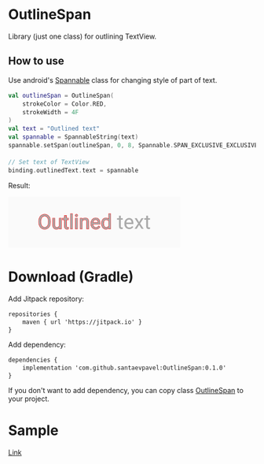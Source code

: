# OutlineSpan
Library (just one class) for outlining TextView.

## How to use
Use android's [Spannable](http://github.comhttps://developer.android.com/reference/android/text/Spannable) class for changing style of part of text.
``` Kotlin
val outlineSpan = OutlineSpan(
    strokeColor = Color.RED,
    strokeWidth = 4F
)
val text = "Outlined text"
val spannable = SpannableString(text)
spannable.setSpan(outlineSpan, 0, 8, Spannable.SPAN_EXCLUSIVE_EXCLUSIVE)

// Set text of TextView
binding.outlinedText.text = spannable 
```
Result:

<img src="https://raw.githubusercontent.com/santaevpavel/OutlineSpan/master/Raw/outlinedText.png" width="350"/>

# Download (Gradle)

Add Jitpack repository:
```
repositories {
    maven { url 'https://jitpack.io' }
}
```
Add dependency: 
```
dependencies {
    implementation 'com.github.santaevpavel:OutlineSpan:0.1.0'
}
```
If you don't want to add dependency, you can copy class [OutlineSpan](https://gist.github.com/santaevpavel/61eb23092bdb8a926aeb8302ec95b4b6) to your project.

# Sample
[Link](https://github.com/santaevpavel/OutlineSpan/tree/master/Sample)
